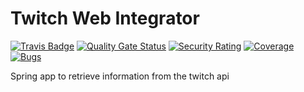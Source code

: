 # Twitch Web Integrator
[![Travis Badge](https://travis-ci.org/tmk2003/twitch-web-integrator.svg?branch=master)](https://travis-ci.org/tmk2003/twitch-web-integrator)
[![Quality Gate Status](https://sonarcloud.io/api/project_badges/measure?project=com.impurity%3Atwitch-web-integrator&metric=alert_status)](https://sonarcloud.io/dashboard?id=com.impurity%3Atwitch-web-integrator)
[![Security Rating](https://sonarcloud.io/api/project_badges/measure?project=com.impurity%3Atwitch-web-integrator&metric=security_rating)](https://sonarcloud.io/dashboard?id=com.impurity%3Atwitch-web-integrator)
[![Coverage](https://sonarcloud.io/api/project_badges/measure?project=com.impurity%3Atwitch-web-integrator&metric=coverage)](https://sonarcloud.io/dashboard?id=com.impurity%3Atwitch-web-integrator)
[![Bugs](https://sonarcloud.io/api/project_badges/measure?project=com.impurity%3Atwitch-web-integrator&metric=bugs)](https://sonarcloud.io/dashboard?id=com.impurity%3Atwitch-web-integrator)

Spring app to retrieve information from the twitch api

